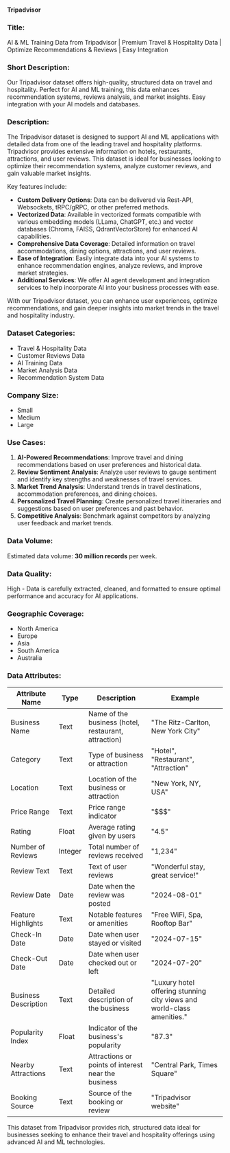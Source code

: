#### Tripadvisor

### Title:
AI & ML Training Data from Tripadvisor | Premium Travel & Hospitality Data | Optimize Recommendations & Reviews | Easy Integration

### Short Description:
Our Tripadvisor dataset offers high-quality, structured data on travel and hospitality. Perfect for AI and ML training, this data enhances recommendation systems, reviews analysis, and market insights. Easy integration with your AI models and databases.

### Description:
The Tripadvisor dataset is designed to support AI and ML applications with detailed data from one of the leading travel and hospitality platforms. Tripadvisor provides extensive information on hotels, restaurants, attractions, and user reviews. This dataset is ideal for businesses looking to optimize their recommendation systems, analyze customer reviews, and gain valuable market insights.

Key features include:
- **Custom Delivery Options**: Data can be delivered via Rest-API, Websockets, tRPC/gRPC, or other preferred methods.
- **Vectorized Data**: Available in vectorized formats compatible with various embedding models (LLama, ChatGPT, etc.) and vector databases (Chroma, FAISS, QdrantVectorStore) for enhanced AI capabilities.
- **Comprehensive Data Coverage**: Detailed information on travel accommodations, dining options, attractions, and user reviews.
- **Ease of Integration**: Easily integrate data into your AI systems to enhance recommendation engines, analyze reviews, and improve market strategies.
- **Additional Services**: We offer AI agent development and integration services to help incorporate AI into your business processes with ease.

With our Tripadvisor dataset, you can enhance user experiences, optimize recommendations, and gain deeper insights into market trends in the travel and hospitality industry.

### Dataset Categories:
- Travel & Hospitality Data
- Customer Reviews Data
- AI Training Data
- Market Analysis Data
- Recommendation System Data

### Company Size:
- Small
- Medium
- Large

### Use Cases:
1. **AI-Powered Recommendations**: Improve travel and dining recommendations based on user preferences and historical data.
2. **Review Sentiment Analysis**: Analyze user reviews to gauge sentiment and identify key strengths and weaknesses of travel services.
3. **Market Trend Analysis**: Understand trends in travel destinations, accommodation preferences, and dining choices.
4. **Personalized Travel Planning**: Create personalized travel itineraries and suggestions based on user preferences and past behavior.
5. **Competitive Analysis**: Benchmark against competitors by analyzing user feedback and market trends.

### Data Volume:
Estimated data volume: **30 million records** per week.

### Data Quality:
High - Data is carefully extracted, cleaned, and formatted to ensure optimal performance and accuracy for AI applications.

### Geographic Coverage:
- North America
- Europe
- Asia
- South America
- Australia

### Data Attributes:

| Attribute Name           | Type    | Description                                              | Example                                           |
|--------------------------|---------|----------------------------------------------------------|---------------------------------------------------|
| Business Name            | Text    | Name of the business (hotel, restaurant, attraction)    | "The Ritz-Carlton, New York City"                 |
| Category                 | Text    | Type of business or attraction                          | "Hotel", "Restaurant", "Attraction"               |
| Location                 | Text    | Location of the business or attraction                   | "New York, NY, USA"                              |
| Price Range              | Text    | Price range indicator                                    | "$$$"                                             |
| Rating                   | Float   | Average rating given by users                            | "4.5"                                             |
| Number of Reviews        | Integer | Total number of reviews received                         | "1,234"                                          |
| Review Text              | Text    | Text of user reviews                                     | "Wonderful stay, great service!"                 |
| Review Date              | Date    | Date when the review was posted                          | "2024-08-01"                                     |
| Feature Highlights       | Text    | Notable features or amenities                            | "Free WiFi, Spa, Rooftop Bar"                    |
| Check-In Date            | Date    | Date when user stayed or visited                         | "2024-07-15"                                     |
| Check-Out Date           | Date    | Date when user checked out or left                       | "2024-07-20"                                     |
| Business Description     | Text    | Detailed description of the business                     | "Luxury hotel offering stunning city views and world-class amenities." |
| Popularity Index         | Float   | Indicator of the business's popularity                    | "87.3"                                           |
| Nearby Attractions       | Text    | Attractions or points of interest near the business       | "Central Park, Times Square"                     |
| Booking Source           | Text    | Source of the booking or review                           | "Tripadvisor website"                            |

This dataset from Tripadvisor provides rich, structured data ideal for businesses seeking to enhance their travel and hospitality offerings using advanced AI and ML technologies.